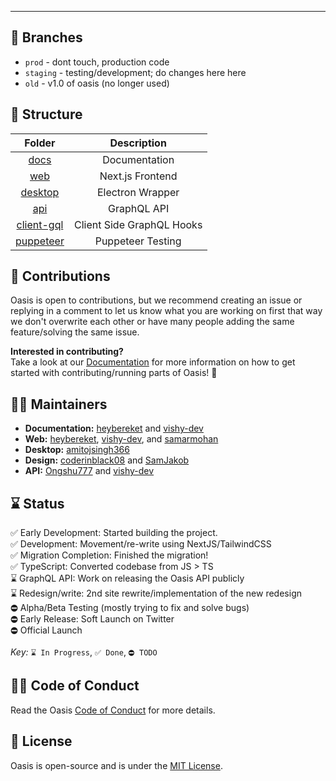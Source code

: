 ---

## 🌴 Branches

- `prod` - dont touch, production code
- `staging` - testing/development; do changes here here
- `old` - v1.0 of oasis (no longer used)

## 🧱 Structure

|               Folder               |        Description        |
| :--------------------------------: | :-----------------------: |
|           [docs](/docs)            |       Documentation       |
|        [web](/packages/web)        |     Next.js Frontend      |
|         [desktop](desktop)         |     Electron Wrapper      |
|        [api](/packages/api)        |        GraphQL API        |
| [client-gql](/packages/client-gql) | Client Side GraphQL Hooks |
|  [puppeteer](/packages/puppeteer)  |     Puppeteer Testing     |

## 🔨 Contributions

Oasis is open to contributions, but we recommend creating an issue or replying in a comment to let us know what you are working on first that way we don't overwrite each other or have many people adding the same feature/solving the same issue. <br/>

**Interested in contributing?** <br/>
Take a look at our [Documentation](/docs) for more information on how to get started with contributing/running parts of Oasis! 🎉

## 👋🏻 Maintainers

- **Documentation:** [heybereket](https://github.com/heybereket) and [vishy-dev](https://github.com/vishy-dev)
- **Web:** [heybereket](https://github.com/heybereket), [vishy-dev](https://github.com/vishy-dev), and [samarmohan](https://github.com/samarmohan)
- **Desktop:** [amitojsingh366](https://github.com/amitojsingh366)
- **Design:** [coderinblack08](https://github.com/coderinblack08) and [SamJakob](https://github.com/SamJakob)
- **API:** [Ongshu777](https://github.com/Ongshu777) and [vishy-dev](https://github.com/vishy-dev)

## ⌛ Status

✅ Early Development: Started building the project. <br>
✅ Development: Movement/re-write using NextJS/TailwindCSS <br>
✅ Migration Completion: Finished the migration! <br>
✅ TypeScript: Converted codebase from JS > TS <br>
⌛️ GraphQL API: Work on releasing the Oasis API publicly <br>
⌛️ Redesign/write: 2nd site rewrite/implementation of the new redesign <br>
⛔︎ Alpha/Beta Testing (mostly trying to fix and solve bugs) <br>
⛔︎ Early Release: Soft Launch on Twitter <br>
⛔︎ Official Launch <br><br>
_Key:_ `⌛️ In Progress`, `✅ Done`, `⛔︎ TODO`

## ✍🏻 Code of Conduct

Read the Oasis [Code of Conduct](/docs/guidelines/CODE_OF_CONDUCT.md) for more details.

## 📄 License

Oasis is open-source and is under the [MIT License](LICENSE).
